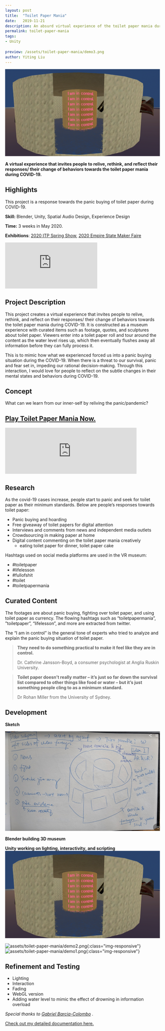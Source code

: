 ```yaml
---
layout: post
title:  "Toilet Paper Mania"
date:   2019-11-21
description: An absurd virtual experience of the toilet paper mania during COVID-19.
permalink: toilet-paper-mania
tags: 
- Unity 

preview: /assets/toilet-paper-mania/demo3.png 
author: Yiting Liu 
---
```

<!-- ![assets/toilet-paper-mania/demo3.png](assets/toilet-paper-mania/demo3.png) -->
![demo pic](assets/toilet-paper-mania/demo3.png)

**A virtual experience that invites people to relive, rethink, and reflect their responses/ their change of behaviors towards the toilet paper mania during COVID-19.**

## Highlights

This project is a response towards the panic buying of toilet paper during COVID-19.

**Skill:** Blender, Unity, Spatial Audio Design, Experience Design

**Time:** 3 weeks in May 2020.

**Exhibitions**: [2020 ITP Spring Show](https://itp.nyu.edu/shows/spring2020/toilet-paper-mania-vr-museum/), [2020 Empire State Maker Faire](https://youtu.be/S8Kavu23MHk?t=772)

<div class="iframe-container">

<iframe class="responsive-iframe" src="https://player.vimeo.com/video/416688355" frameborder="0" allow="autoplay; fullscreen" allowfullscreen></iframe>
</div>

<!-- <p><a href="https://vimeo.com/416688355">Toilet Paper Mania - Yiting Liu 2020</a> from <a href="https://vimeo.com/yl97">yiting liu</a> on Vimeo.</p> -->

## Project Description

This project creates a virtual experience that invites people to relive, rethink, and reflect on their responses/ their change of behaviors towards the toilet paper mania during COVID-19. It is constructed as a museum experience with curated items such as footage, quotes, and sculptures about toilet paper. Viewers enter into a toilet paper roll and tour around the content as the water level rises up, which then eventually flushes away all information before they can fully process it.

This is to mimic how what we experienced forced us into a panic buying situation during the COVID-19. When there is a threat to our survival, panic and fear set in, impeding our rational decision-making. Through this interaction, I would love for people to reflect on the subtle changes in their mental states and behaviors during COVID-19.

## Concept

What can we learn from our inner-self by reliving the panic/pandemic?

## [Play Toilet Paper Mania Now.](https://yitingliu97.itch.io/toilet-paper-mania)
<iframe src="https://itch.io/embed/640857" height="auto" width="85%" frameborder="0"><a href="https://yitingliu97.itch.io/toilet-paper-mania">
<br>
Toilet Paper Mania - VR Museum by Yiting</a></iframe>

## Research

As the covid-19 cases increase, people start to panic and seek for toilet paper as their minimum standards. Below are people’s responses towards toilet paper:

- Panic buying and hoarding
- Free giveaway of toilet papers for digital attention
- Interviews and comments from news and independent media outlets
- Crowdsourcing in making paper at home
- Digital content commenting on the toilet paper mania creatively 
    - eating toilet paper for dinner, toilet paper cake

Hashtags used on social media platforms are used in the VR museum:

* #toiletpaper
* #lifelesson
* #fullofshit
* #toilet
* #toiletpapermania

## Curated Content

The footages are about panic buying, fighting over toilet paper, and using toilet paper as currency. The flowing hashtags such as “toiletpapermania”, ”toiletpaper”, “lifelesson”, and more are extracted from twitter.

The “I am in control” is the general tone of experts who tried to analyze and explain the panic buying situation of toilet paper.

> **They need to do something practical to make it feel like they are in control.** 
> 
> Dr. Cathrine Jansson-Boyd, a consumer psychologist at Anglia Ruskin University.

> **Toilet paper doesn’t really matter – it’s just so far down the survival list compared to other things like food or water – but it’s just something people cling to as a minimum standard.** 
>
> Dr Rohan Miller from the University of Sydney.

## Development

**Sketch**

![assets/toilet-paper-mania/sketch.png](assets/toilet-paper-mania/sketch.png)

**Blender building 3D museum**

**Unity working on lighting, interactivity, and scripting**
![assets/toilet-paper-mania/demo3.png](assets/toilet-paper-mania/demo3.png)

![assets/toilet-paper-mania/demo2.png](assets/toilet-paper-mania/demo2.png){:class="img-responsive"}
![assets/toilet-paper-mania/demo1.png](assets/toilet-paper-mania/demo1.png){:class="img-responsive"}

## Refinement and Testing

- Lighting
- Interaction
- Fading
- WebGL version
- Adding water level to mimic the effect of drowning in information overload

*Special thanks to [Gabriel Barcia-Colombo](https://www.gabebc.com/) .*

[Check out my detailed documentation here.](https://yitingliu97.wordpress.com/?s=toilet+paper+mania)